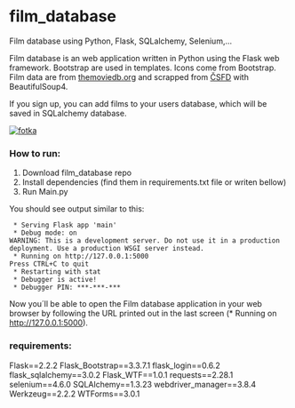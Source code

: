 # film_database
Film database using Python, Flask, SQLalchemy, Selenium,...



Film database is an web application written in Python using the Flask web framework. Bootstrap are used in templates.  Icons come from Bootstrap. 
Film data are from [themoviedb.org](https://www.themoviedb.org/) and scrapped from [ČSFD](https://www.csfd.cz/) with BeautifulSoup4.


If you sign up, you can add films to your users database, which will be saved in SQLalchemy database. 


[![fotka](https://user-images.githubusercontent.com/115080043/202891628-eadbe048-01fa-4c22-9e8c-4e3779931882.jpg)](https://youtu.be/wTnv6FAykDY)


### How to run:
1. Download film_database repo
2. Install dependencies (find them in requirements.txt file or writen bellow)
3. Run Main.py

You should see output similar to this:
```shell
 * Serving Flask app 'main'
 * Debug mode: on
WARNING: This is a development server. Do not use it in a production deployment. Use a production WSGI server instead.
 * Running on http://127.0.0.1:5000
Press CTRL+C to quit
 * Restarting with stat
 * Debugger is active!
 * Debugger PIN: ***-***-***
```
Now you´ll be able to open the Film database application in your web browser by following the URL printed out in the last screen (* Running on http://127.0.0.1:5000). 



### requirements:

Flask==2.2.2
Flask_Bootstrap==3.3.7.1
flask_login==0.6.2
flask_sqlalchemy==3.0.2
Flask_WTF==1.0.1
requests==2.28.1
selenium==4.6.0
SQLAlchemy==1.3.23
webdriver_manager==3.8.4
Werkzeug==2.2.2
WTForms==3.0.1
